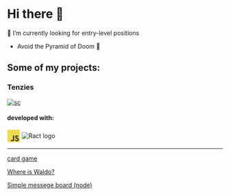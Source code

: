 # Hi there 👋 

🔭 I’m currently looking for entry-level positions



* Avoid the Pyramid of Doom 😬


## Some of my projects:

### Tenzies

[<img src="https://user-images.githubusercontent.com/43910483/150337997-23386e89-bae4-4ce8-977b-64864d90077d.png" alt="sc" width="400"/>](https://tenzies.herokuapp.com/)

<div style="display: inline_block">
  <h4>developed with: </h4>
  <img align="center" alt="JavaScript logo" height="30" width="30" src="https://github.com/devicons/devicon/blob/master/icons/javascript/javascript-original.svg">
  <img align="center" alt="Ract logo" height="30" width="30" src="https://cdn.jsdelivr.net/gh/devicons/devicon/icons/react/react-original.svg">
</div>

---

[card game](https://memorygame-6c814.web.app/)

[Where is Waldo?](https://whereswaldo-6ffb4.web.app/)

[Simple messege board (node)](https://super-simple-message-board.herokuapp.com/)


<!--
**mlamarques/mlamarques** is a ✨ _special_ ✨ repository because its `README.md` (this file) appears on your GitHub profile.

Here are some ideas to get you started:

- 🔭 I’m currently working on ...
- 🌱 I’m currently learning ...
- 👯 I’m looking to collaborate on ...
- 🤔 I’m looking for help with ...
- 💬 Ask me about ...
- 📫 How to reach me: ...
- 😄 Pronouns: ...
- ⚡ Fun fact: ...
-->
